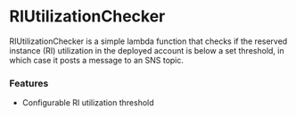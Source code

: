 # RIUtilizationChecker

RIUtilizationChecker is a simple lambda function that checks if the reserved instance (RI) utilization in the deployed account is below a set threshold, in which case it posts a message to an SNS topic.

### Features

- Configurable RI utilization threshold
